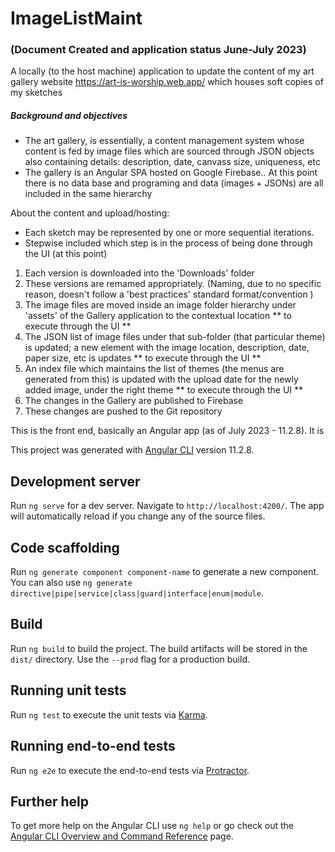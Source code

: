 # ImageListMaint

### (Document Created and application status June-July 2023)

A locally (to the host machine) application to update the content of my art gallery website https://art-is-worship.web.app/ which houses soft copies of my sketches
##### Background and objectives 
- The art gallery, is essentially, a content management system whose content is fed by image files which are sourced through JSON objects also containing details: description, date, canvass size, uniqueness, etc
- The gallery is an Angular SPA hosted on Google Firebase.. At this point there is no data base and programing and data (images + JSONs) are all included in the same hierarchy

About the content and upload/hosting:
- Each sketch may be represented by one or more sequential iterations.
- Stepwise included which step is in the process of being done through the UI (at this point)
1. Each version is downloaded into the 'Downloads' folder 
2. These versions are remamed appropriately. (Naming, due to no specific reason, doesn't follow a 'best practices' standard format/convention )
3. The image files are moved inside an image folder hierarchy under 'assets' of the Gallery application to the contextual location ** to execute through the UI **
4. The JSON list of image files under that sub-folder (that particular theme) is updated; a new element with the image location, description, date, paper size, etc
   is updates  ** to execute through the UI **
5. An index file which maintains the list of themes (the menus are generated from this) is updated with the upload date for the newly added image, under the right theme 
** to execute through the UI **
6. The changes in the Gallery are published to Firebase
7. These changes are pushed to the Git repository

This is the front end, basically an Angular app (as of July 2023 - 11.2.8). It is


This project was generated with [Angular CLI](https://github.com/angular/angular-cli) version 11.2.8.

## Development server

Run `ng serve` for a dev server. Navigate to `http://localhost:4200/`. The app will automatically reload if you change any of the source files.

## Code scaffolding

Run `ng generate component component-name` to generate a new component. You can also use `ng generate directive|pipe|service|class|guard|interface|enum|module`.

## Build

Run `ng build` to build the project. The build artifacts will be stored in the `dist/` directory. Use the `--prod` flag for a production build.

## Running unit tests

Run `ng test` to execute the unit tests via [Karma](https://karma-runner.github.io).

## Running end-to-end tests

Run `ng e2e` to execute the end-to-end tests via [Protractor](http://www.protractortest.org/).

## Further help

To get more help on the Angular CLI use `ng help` or go check out the [Angular CLI Overview and Command Reference](https://angular.io/cli) page.
